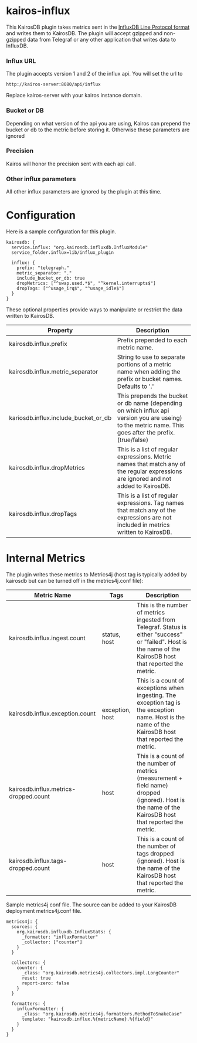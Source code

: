 # kairos-influx

This KairosDB plugin takes metrics sent in the 
[InfluxDB Line Protocol format](https://docs.influxdata.com/influxdb/v1.7/write_protocols/line_protocol_tutorial/#syntax) 
and writes them to KairosDB.
The plugin will accept gzipped and non-gzipped data from Telegraf or any other application that writes data to InfluxDB.

### Influx URL
The plugin accepts version 1 and 2 of the influx api.  You will set the url to 
```
http://kairos-server:8080/api/influx
```
Replace kairos-server with your kairos instance domain.

### Bucket or DB
Depending on what version of the api you are using, Kairos can prepend
the bucket or db to the metric before storing it.  Otherwise these parameters are ignored

### Precision
Kairos will honor the precision sent with each api call.

### Other influx parameters
All other influx parameters are ignored by the plugin at this time.

# Configuration
Here is a sample configuration for this plugin. 


```hocon
kairosdb: {
  service.influx: "org.kairosdb.influxdb.InfluxModule"
  service_folder.influx=lib/influx_plugin

  influx: {
    prefix: "telegraph."
    metric_separator: "."
    include_bucket_or_db: true
    dropMetrics: ["^swap.used.*$", "^kernel.interrupts$"]
    dropTags: ["^usage_irq$", "^usage_idle$"]
  }
}
```

These optional properties provide ways to manipulate or restrict the data written to KairosDB.


| Property                       | Description                                                             |
|--------------------------------|-------------------------------------------------------------------------|
| kairosdb.influx.prefix      | Prefix prepended to each metric name. |
| kairosdb.influx.metric_separator | String to use to separate portions of a metric name when adding the prefix or bucket names.  Defaults to '.' |
| kariosdb.influx.include_bucket_or_db | This prepends the bucket or db name (depending on which influx api version you are useing) to the metric name.  This goes after the prefix. (true/false) |
| kairosdb.influx.dropMetrics | This is a list of regular expressions. Metric names that match any of the regular expressions are ignored and not added to KairosDB. | 
| kairosdb.influx.dropTags   | This is a list of regular expressions. Tag names that match any of the expressions are not included in metrics written to KairosDB. |

 

# Internal Metrics
The plugin writes these metrics to Metrics4j (host tag is typically added by kairosdb but can be turned off in the metrics4j.conf file):

| Metric Name | Tags | Description |
| ----------- | ---- | ----------- |
| kairosdb.influx.ingest.count | status, host | This is the number of metrics ingested from Telegraf. Status is either "success" or "failed". Host is the name of the KairosDB host that reported the metric. |
| kairosdb.influx.exception.count | exception, host | This is a count of exceptions when ingesting. The exception tag is the exception name. Host is the name of the KairosDB host that reported the metric. | 
| kairosdb.influx.metrics-dropped.count | host | This is a count of the number of metrics (measurement + field name) dropped (ignored). Host is the name of the KairosDB host that reported the metric. |
| kairosdb.influx.tags-dropped.count | host | This is a count of the number of tags dropped (ignored). Host is the name of the KairosDB host that reported the metric.|

Sample metrics4j conf file.  The source can be added to your KairosDB deployment metrics4j.conf file.
```hocon
metrics4j: {  
  sources: {
    org.kairosdb.influxdb.InfluxStats: {
      _formatter: "influxFormatter"
      _collector: ["counter"]
    }
  }
  
  collectors: {
    counter: {
      _class: "org.kairosdb.metrics4j.collectors.impl.LongCounter"
      reset: true
      report-zero: false
    }
  }
  
  formatters: {
    influxFormatter: {
      _class: "org.kairosdb.metrics4j.formatters.MethodToSnakeCase"
      template: "kairosdb.influx.%{metricName}.%{field}"
    }
  }
}
```